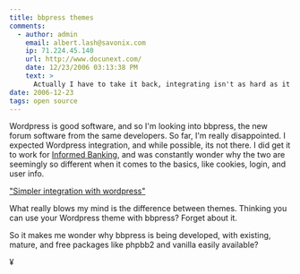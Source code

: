 ```yaml
---
title: bbpress themes
comments:
  - author: admin
    email: albert.lash@savonix.com
    ip: 71.224.45.140
    url: http://www.docunext.com/
    date: 12/23/2006 03:13:38 PM
    text: >
      Actually I have to take it back, integrating isn't as hard as it seemed. With a little hacking, I've been able to use my existing WP theme. Awesome! Still having issues with the login fields, but I think I can fix it.<br/>
date: 2006-12-23
tags: open source
---
```

Wordpress is good software, and so I'm looking into bbpress, the new forum software from the same developers. So far, I'm really disappointed. I expected Wordpress integration, and while possible, its not there. I did get it to work for <a href="http://www.informedbanking.com/">Informed Banking</a>, and was constantly wonder why the two are seemingly so different when it comes to the basics, like cookies, login, and user info.

<a href="http://bbpress.org/blog/2006/09/simpler-integration-with-wordpress/">"Simpler integration with wordpress"</a>

What really blows my mind is the difference between themes. Thinking you can use your Wordpress theme with bbpress? Forget about it.

So it makes me wonder why bbpress is being developed, with existing, mature, and free packages like phpbb2 and vanilla easily available?

¥

